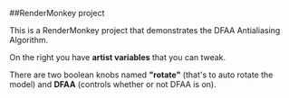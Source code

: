 ##RenderMonkey project

This is a RenderMonkey project that demonstrates the DFAA Antialiasing Algorithm.

On the right you have **artist variables** that you can tweak.

There are two boolean knobs named **"rotate"** (that's to auto rotate the model) and
**DFAA** (controls whether or not DFAA is on).



